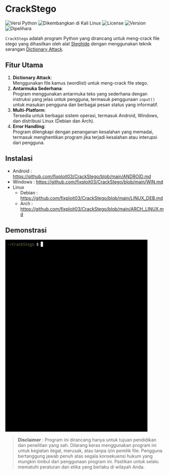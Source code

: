 # CrackStego

![Versi Python](https://img.shields.io/badge/versi-python%20%E2%89%A5%203.6-blue.svg)
![Dikembangkan di Kali Linux](https://img.shields.io/badge/Dikembangkan%20di-Kali%20Linux-blueviolet)
![License](https://img.shields.io/badge/lisensi-MIT-green)
![Version](https://img.shields.io/badge/versi-1.0.0-blue)
![Dipelihara](https://img.shields.io/badge/Dipelihara-Ya-96c40f)

`CrackStego` adalah program Python yang dirancang untuk meng-crack file stego yang dihasilkan oleh alat [Steghide](https://steghide.sourceforge.net/) dengan menggunakan teknik serangan [Dictionary Attack](https://www.asdf.id/definisi-dictionary-attack-adalah/).

## Fitur Utama 

1. **Dictionary Attack**:  
   Menggunakan file kamus (wordlist) untuk meng-crack file stego.
2. **Antarmuka Sederhana**:  
   Program menggunakan antarmuka teks yang sederhana dengan instruksi yang jelas untuk pengguna, termasuk penggunaan `input()` untuk masukan pengguna dan berbagai pesan status yang informatif.
3. **Multi-Platform**:  
   Tersedia untuk berbagai sistem operasi, termasuk Android, Windows, dan distribusi Linux (Debian dan Arch).
4. **Error Handling**:  
   Program dilengkapi dengan penanganan kesalahan yang memadai, termasuk menghentikan program jika terjadi kesalahan atau interupsi dari pengguna.

## Instalasi

- Android : https://github.com/fixploit03/CrackStego/blob/main/ANDROID.md
- Windows : https://github.com/fixploit03/CrackStego/blob/main/WIN.md
- Linux
  - Debian : https://github.com/fixploit03/CrackStego/blob/main/LINUX_DEB.md
  - Arch : https://github.com/fixploit03/CrackStego/blob/main/ARCH_LINUX.md

## Demonstrasi

![](https://github.com/fixploit03/CrackStego/blob/main/demonstrasi.gif)

> **Disclaimer** : Program ini dirancang hanya untuk tujuan pendidikan dan penelitian yang sah.
Dilarang keras menggunakan program ini untuk kegiatan ilegal, merusak,
atau tanpa izin pemilik file. Pengguna bertanggung jawab penuh atas segala
konsekuensi hukum yang mungkin timbul dari penggunaan program ini. Pastikan
untuk selalu mematuhi peraturan dan etika yang berlaku di wilayah Anda.
